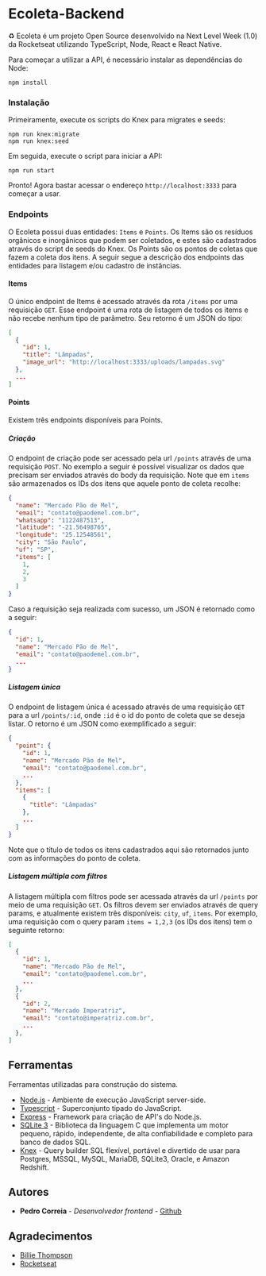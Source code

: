 # Ecoleta-Backend
♻️ Ecoleta é um projeto Open Source desenvolvido na Next Level Week (1.0) da Rocketseat utilizando TypeScript, Node, React e React Native.

Para começar a utilizar a API, é necessário instalar as dependências do Node:

```node
npm install
```

### Instalação

Primeiramente, execute os scripts do Knex para migrates e seeds:

```node
npm run knex:migrate
npm run knex:seed
```

Em seguida, execute o script para iniciar a API:

```node
npm run start
```

Pronto! Agora bastar acessar o endereço ```http://localhost:3333``` para começar a usar.

### Endpoints

O Ecoleta possui duas entidades: ```Items``` e ```Points```. Os Items são os resíduos orgânicos e inorgânicos que podem ser coletados, e estes são cadastrados através do script de seeds do Knex. Os Points são os pontos de coletas que fazem a coleta dos itens. A seguir segue a descrição dos endpoints das entidades para listagem e/ou cadastro de instâncias.

#### Items

O único endpoint de Items é acessado através da rota ```/items``` por uma requisição ```GET```. Esse endpoint é uma rota de listagem de todos os items e não recebe nenhum tipo de parâmetro. Seu retorno é um JSON do tipo:

```json
[
  {
    "id": 1,
    "title": "Lâmpadas",
    "image_url": "http://localhost:3333/uploads/lampadas.svg"
  },
  ...
]
```

#### Points

Existem três endpoints disponíveis para Points.

##### Criação

O endpoint de criação pode ser acessado pela url ```/points``` através de uma requisição ```POST```. No exemplo a seguir é possível visualizar os dados que precisam ser enviados através do body da requisição. Note que em ```items``` são armazenados os IDs dos itens que aquele ponto de coleta recolhe:

```json
{
  "name": "Mercado Pão de Mel",
  "email": "contato@paodemel.com.br",
  "whatsapp": "1122487513",
  "latitude": "-21.56498765",
  "longitude": "25.12548561",
  "city": "São Paulo",
  "uf": "SP",
  "items": [
    1,
    2,
    3
  ]
}
```

Caso a requisição seja realizada com sucesso, um JSON é retornado como a seguir:

```json
{
  "id": 1,
  "name": "Mercado Pão de Mel",
  "email": "contato@paodemel.com.br",
  ...
}
```

##### Listagem única

O endpoint de listagem única é acessado através de uma requisição ```GET``` para a url ```/points/:id```, onde ```:id``` é o id do ponto de coleta que se deseja listar. O retorno é um JSON como exemplificado a seguir:

```json
{
  "point": {
    "id": 1,
    "name": "Mercado Pão de Mel",
    "email": "contato@paodemel.com.br",
    ...
  },
  "items": [
    {
      "title": "Lâmpadas"
    },
    ...
  ]
}
```

Note que o título de todos os itens cadastrados aqui são retornados junto com as informações do ponto de coleta.

##### Listagem múltipla com filtros

A listagem múltipla com filtros pode ser acessada através da url ```/points``` por meio de uma requisição ```GET```. Os filtros devem ser enviados através de query params, e atualmente existem três disponíveis: ```city```, ```uf```, ```items```. Por exemplo, uma requisição com o query param ```items = 1,2,3``` (os IDs dos itens) tem o seguinte retorno:

```json
[
  {
    "id": 1,
    "name": "Mercado Pão de Mel",
    "email": "contato@paodemel.com.br",
    ...
  },
  {
    "id": 2,
    "name": "Mercado Imperatriz",
    "email": "contato@imperatriz.com.br",
    ...
  },
]
```

## Ferramentas

Ferramentas utilizadas para construção do sistema.

- [Node.js](https://nodejs.org) - Ambiente de execução JavaScript server-side.
- [Typescript](https://www.typescriptlang.org/) - Superconjunto tipado do JavaScript.
- [Express](https://expressjs.com/) - Framework para criação de API's do Node.js.
- [SQLite 3](https://www.sqlite.org/) - Biblioteca da linguagem C que implementa um motor pequeno, rápido, independente, de alta confiabilidade e completo para banco de dados SQL.
- [Knex](http://knexjs.org/) - Query builder SQL flexível, portável e divertido de usar para Postgres, MSSQL, MySQL, MariaDB, SQLite3, Oracle, e Amazon Redshift.

## Autores

- **Pedro Correia** - _Desenvolvedor frontend_ - [Github](https://github.com/pehrc)


## Agradecimentos

- [Billie Thompson](https://gist.github.com/PurpleBooth/109311bb0361f32d87a2)
- [Rocketseat](https://rocketseat.com.br)
